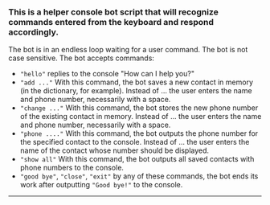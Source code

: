 ### This is a helper console bot script that will recognize commands entered from the keyboard and respond accordingly.

The bot is in an endless loop waiting for a user command.
The bot is not case sensitive.
The bot accepts commands:

- `"hello"`  replies to the console "How can I help you?"
- `"add ..."`  With this command, the bot saves a new contact in memory (in the dictionary, for example). Instead of ... the user enters the name and phone number, necessarily with a space.
- `"change ..."`  With this command, the bot stores the new phone number of the existing contact in memory. Instead of ... the user enters the name and phone number, necessarily with a space.
- `"phone ...."`  With this command, the bot outputs the phone number for the specified contact to the console. Instead of ... the user enters the name of the contact whose number should be displayed.
- `"show all"`  With this command, the bot outputs all saved contacts with phone numbers to the console.
- `"good bye"`, `"close"`, `"exit"`  by any of these commands, the bot ends its work after outputting `"Good bye!"` to the console.
---
